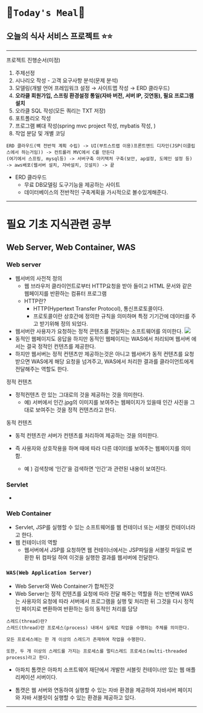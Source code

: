 # **🍔`Today's Meal`🍔**

## **오늘의 식사 서비스 프로젝트** ⭐️⭐️

---

프로젝트 진행순서(미정)

1. 주제선정
2. 시나리오 작성 - 고객 요구사항 분석(문제 분석)
3. 모델링(개발 언어 프레임워크 설정 → 사이트맵 작성 → ERD 클라우드)
4. **오라클 회원가입, 스프링 환경설정 통일(자바 버전, 서버 IP, 깃연동), 필요 프로그램 설치**
5. 오라클 SQL 작성(모든 쿼리는 TXT 저장)
6. 포트폴리오 작성
7. 프로그램 뼈대 작성(spring mvc project 작성, mybatis 작성, )
8. 작업 분담 및 개별 코딩

```
ERD 클라우드(백 전반적 계획 수립) -> UI(부트스트랩 이용)프론트앤드 디자인(JSP(이클립스에서 하는거임)) -> 컨트롤러 MVC에서 C를 만든다
(여기에서 스프링, mysql등) -> 서버구축 아키텍처 구축(보안, ap설정, 도메인 설정 등)
-> aws배포(웹서버 설치, 자바설치, 깃설치) -> 끝
```

- ERD 클라우드
  - 무료 DB모델링 도구기능을 제공하는 사이트
  - 데이터베이스의 전반적인 구축계획을 가시적으로 볼수있게해준다.

---

# **필요 기초 지식관련 공부**

## Web Server, Web Container, WAS

### Web server

- 웹서버의 사전적 정의
  - 웹 브라우저 클라이언트로부터 HTTP요청을 받아 들이고 HTML 문서와 같은 웹페이지를 반환하는 컴퓨터 프로그램
  - HTTP란?
    - HTTP(Hypertext Transfer Protocol), 통신프로토콜이다.
    - 프로토콜이란 상호간에 정의한 규칙을 의미하며 특정 기기간에 데이터를 주고 받기위해 정의 되었다.
- 웹서버란 사용자가 요청하는 정적 콘텐츠를 전달하는 소프트웨어를 의미한다.
  ![](https://s3.us-west-2.amazonaws.com/secure.notion-static.com/ed9d0720-7776-4f13-b13d-4be64ca2c546/%E1%84%89%E1%85%B3%E1%84%8F%E1%85%B3%E1%84%85%E1%85%B5%E1%86%AB%E1%84%89%E1%85%A3%E1%86%BA_2022-03-07_%E1%84%8B%E1%85%A9%E1%84%92%E1%85%AE_2.22.43.png?X-Amz-Algorithm=AWS4-HMAC-SHA256&X-Amz-Content-Sha256=UNSIGNED-PAYLOAD&X-Amz-Credential=AKIAT73L2G45EIPT3X45%2F20220307%2Fus-west-2%2Fs3%2Faws4_request&X-Amz-Date=20220307T052317Z&X-Amz-Expires=86400&X-Amz-Signature=1966269decc4f8313a755ba690707a9ea7ddfc95e8d5322416bd7968ef8bf6c4&X-Amz-SignedHeaders=host&response-content-disposition=filename%20%3D%22%25E1%2584%2589%25E1%2585%25B3%25E1%2584%258F%25E1%2585%25B3%25E1%2584%2585%25E1%2585%25B5%25E1%2586%25AB%25E1%2584%2589%25E1%2585%25A3%25E1%2586%25BA%25202022-03-07%2520%25E1%2584%258B%25E1%2585%25A9%25E1%2584%2592%25E1%2585%25AE%25202.22.43.png%22&x-id=GetObject)
- 동적인 웹페이지도 응답을 하지만 동적인 웹페이지는 WAS에서 처리되며 웹서버 에서는 결국 정적인 컨텐츠를 제공한다.
- 하지만 웹서버는 정적 컨텐츠만 제공하는것은 아니고 웹서버가 동적 컨텐츠를 요청 받으면 WAS에게 해당 요청을 넘겨주고, WAS에서 처리한 결과를 클라이언트에게 전달해주는 역할도 한다.

정적 컨텐츠

- 정적컨텐츠 란 있는 그대로의 것을 제공하는 것을 의미한다.
  - 예) 서버에서 인간.jpg의 이미지를 보여주는 웹페이지가 있을때 인간 사진을 그대로 보여주는 것을 정적 컨텐츠라고 한다.

동적 컨텐츠

- 동적 컨텐츠란 서버가 컨텐츠를 처리하여 제공하는 것을 의미한다.
- 즉 사용자와 상호작용을 하며 때에 따라 다른 데이터를 보여주는 웹페이지를 의미함.

  - 예 ) 검색창에 ‘인간’을 검색하면 ‘인간’과 관련된 내용이 보여진다.

### Servlet

-

### Web Container

- Servlet, JSP를 실행할 수 있는 소프트웨어를 웹 컨테이너 또는 서블릿 컨테이너라고 한다.
- 웹 컨테이너의 역할
  - 웹서버에서 JSP를 요청하면 웹 컨테이너에서는 JSP파일을 서블릿 파일로 변환한 뒤 컴파일 하여 이것을 실행한 결과를 웹서버에 전달한다.

### `WAS(Web Application Server)`

- Web Server와 Web Container가 합쳐진것
- Web Server는 정적 컨텐츠를 요청에 따라 전달 해주는 역할을 하는 반면에 WAS는 사용자의 요청에 따라 서버에서 프로그램을 실행 및 처리한 뒤 그것을 다시 정적인 페이지로 변환하여 반환하는 등의 동적인 처리를 담당

```
스레드(thread)란?
스레드(thread)란 프로세스(process) 내에서 실제로 작업을 수행하는 주체를 의미한다.

모든 프로세스에는 한 개 이상의 스레드가 존재하여 작업을 수행한다.

또한, 두 개 이상의 스레드를 가지는 프로세스를 멀티스레드 프로세스(multi-threaded process)라고 한다.
```

- 아파치 톰캣은 아파치 소프트웨어 재단에서 개발한 서블릿 컨테이너만 있는 웹 애플리케이션 서버이다.

- 톰캣은 웹 서버와 연동하여 실행할 수 있는 자바 환경을 제공하여 자바서버 페이지와 자바 서블릿이 실행할 수 있는 환경을 제공하고 있다.

---
